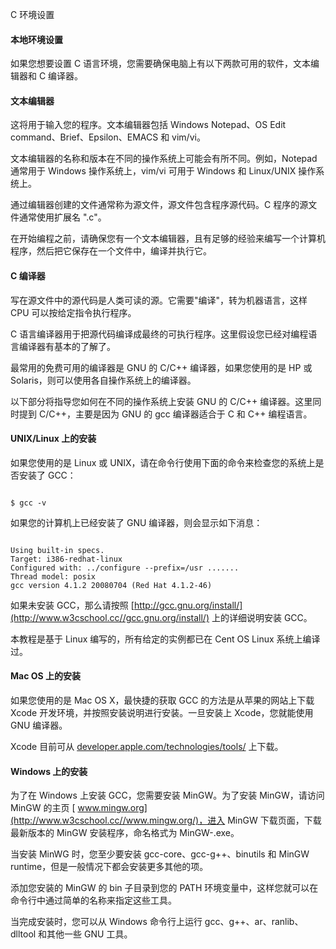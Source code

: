  C 环境设置
 
#### 本地环境设置

 如果您想要设置 C 语言环境，您需要确保电脑上有以下两款可用的软件，文本编辑器和 C 编译器。

 
#### 文本编辑器

 这将用于输入您的程序。文本编辑器包括 Windows Notepad、OS Edit command、Brief、Epsilon、EMACS 和 vim/vi。

 文本编辑器的名称和版本在不同的操作系统上可能会有所不同。例如，Notepad 通常用于 Windows 操作系统上，vim/vi 可用于 Windows 和 Linux/UNIX 操作系统上。

 通过编辑器创建的文件通常称为源文件，源文件包含程序源代码。C 程序的源文件通常使用扩展名 ".c"。

 在开始编程之前，请确保您有一个文本编辑器，且有足够的经验来编写一个计算机程序，然后把它保存在一个文件中，编译并执行它。

 
#### C 编译器

 写在源文件中的源代码是人类可读的源。它需要"编译"，转为机器语言，这样 CPU 可以按给定指令执行程序。

 C 语言编译器用于把源代码编译成最终的可执行程序。这里假设您已经对编程语言编译器有基本的了解了。

 最常用的免费可用的编译器是 GNU 的 C/C++ 编译器，如果您使用的是 HP 或 Solaris，则可以使用各自操作系统上的编译器。

 以下部分将指导您如何在不同的操作系统上安装 GNU 的 C/C++ 编译器。这里同时提到 C/C++，主要是因为 GNU 的 gcc 编译器适合于 C 和 C++ 编程语言。

 
#### UNIX/Linux 上的安装

 如果您使用的是 Linux 或 UNIX，请在命令行使用下面的命令来检查您的系统上是否安装了 GCC：

 
```

$ gcc -v

```
 如果您的计算机上已经安装了 GNU 编译器，则会显示如下消息：

 
```

Using built-in specs.
Target: i386-redhat-linux
Configured with: ../configure --prefix=/usr .......
Thread model: posix
gcc version 4.1.2 20080704 (Red Hat 4.1.2-46)

```
 如果未安装 GCC，那么请按照 [http://gcc.gnu.org/install/](http://www.w3cschool.cc//gcc.gnu.org/install/) 上的详细说明安装 GCC。

 本教程是基于 Linux 编写的，所有给定的实例都已在 Cent OS Linux 系统上编译过。

 
#### Mac OS 上的安装

 如果您使用的是 Mac OS X，最快捷的获取 GCC 的方法是从苹果的网站上下载 Xcode 开发环境，并按照安装说明进行安装。一旦安装上 Xcode，您就能使用 GNU 编译器。

 Xcode 目前可从 [developer.apple.com/technologies/tools/](http://www.w3cschool.cc//developer.apple.com/technologies/tools/) 上下载。

 
#### Windows 上的安装

 为了在 Windows 上安装 GCC，您需要安装 MinGW。为了安装 MinGW，请访问 MinGW 的主页 [ www.mingw.org](http://www.w3cschool.cc//www.mingw.org/)，进入 MinGW 下载页面，下载最新版本的 MinGW 安装程序，命名格式为 MinGW-<version>.exe。

 当安装 MinWG 时，您至少要安装 gcc-core、gcc-g++、binutils 和 MinGW runtime，但是一般情况下都会安装更多其他的项。

 添加您安装的 MinGW 的 bin 子目录到您的 PATH 环境变量中，这样您就可以在命令行中通过简单的名称来指定这些工具。

 当完成安装时，您可以从 Windows 命令行上运行 gcc、g++、ar、ranlib、dlltool 和其他一些 GNU 工具。

 

